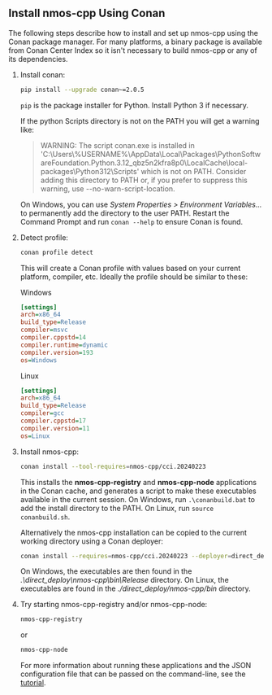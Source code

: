 ## Install nmos-cpp Using Conan

The following steps describe how to install and set up nmos-cpp using the Conan package manager.
For many platforms, a binary package is available from Conan Center Index so it isn't necessary to build nmos-cpp or any of its dependencies.

1. Install conan:
   ```sh
   pip install --upgrade conan~=2.0.5
   ```

   `pip` is the package installer for Python. Install Python 3 if necessary.

   If the python Scripts directory is not on the PATH you will get a warning like:
   > WARNING: The script conan.exe is installed in 'C:\Users\\%USERNAME%\\AppData\Local\Packages\PythonSoftwareFoundation.Python.3.12_qbz5n2kfra8p0\LocalCache\local-packages\Python312\Scripts' which is not on PATH.
   > Consider adding this directory to PATH or, if you prefer to suppress this warning, use --no-warn-script-location.

   On Windows, you can use _System Properties \> Environment Variables..._ to permanently add the directory to the user PATH. Restart the Command Prompt and run `conan --help` to ensure Conan is found.

2. Detect profile:
   ```sh
   conan profile detect
   ```
   This will create a Conan profile with values based on your current platform, compiler, etc.
   Ideally the profile should be similar to these:
	
   Windows
   ```ini
   [settings]
   arch=x86_64
   build_type=Release
   compiler=msvc
   compiler.cppstd=14
   compiler.runtime=dynamic
   compiler.version=193
   os=Windows
   ```
   Linux
   ```ini
   [settings]
   arch=x86_64
   build_type=Release
   compiler=gcc
   compiler.cppstd=17
   compiler.version=11
   os=Linux
   ```

3. Install nmos-cpp:
   ```sh
   conan install --tool-requires=nmos-cpp/cci.20240223
   ```
   This installs the **nmos-cpp-registry** and **nmos-cpp-node** applications in the Conan cache, and generates a script to make these executables available in the current session.
   On Windows, run `.\conanbuild.bat` to add the install directory to the PATH.
   On Linux, run `source conanbuild.sh`.

   Alternatively the nmos-cpp installation can be copied to the current working directory using a Conan deployer:
   ```sh
   conan install --requires=nmos-cpp/cci.20240223 --deployer=direct_deploy
   ```

   On Windows, the executables are then found in the _.\direct_deploy\nmos-cpp\bin\Release_ directory.
   On Linux, the executables are found in the _./direct_deploy/nmos-cpp/bin_ directory.

4. Try starting nmos-cpp-registry and/or nmos-cpp-node:
   ```sh
   nmos-cpp-registry
   ```
   or
   ```sh
   nmos-cpp-node
   ```
   For more information about running these applications and the JSON configuration file that can be passed on the command-line, see the [tutorial](Tutorial.md).
